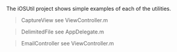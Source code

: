 The iOSUtil project shows simple examples of each of the utilities.
> CaptureView see ViewController.m

> DelimitedFile see AppDelegate.m

> EmailController see ViewController.m
